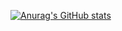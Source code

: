 [![Anurag's GitHub stats](https://github-readme-stats.vercel.app/api?username=kauedavila&theme=dark)](https://github.com/anuraghazra/github-readme-stats)

